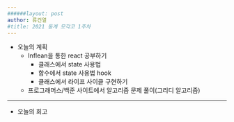```yaml
---
######layout: post
author: 류건열
#title: 2021 동계 모각코 1주차
---
```


- 오늘의 계획
	- Inflean을 통한 react 공부하기
		- 클래스에서 state 사용법
        - 함수에서 state 사용법 hook
        - 클래스에서 라이프 사이클 구현하기	 
    - 프로그래머스/백준 사이트에서 알고리즘 문제 풀이(그리디 알고리즘)


- - -
-  오늘의 회고

	